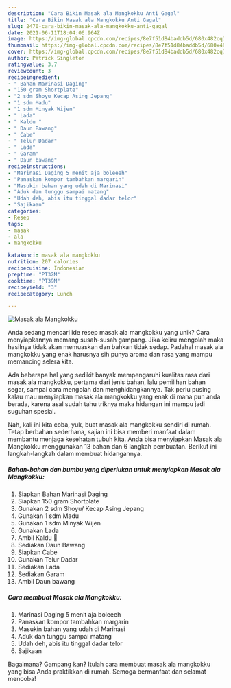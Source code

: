 ```yaml
---
description: "Cara Bikin Masak ala Mangkokku Anti Gagal"
title: "Cara Bikin Masak ala Mangkokku Anti Gagal"
slug: 2470-cara-bikin-masak-ala-mangkokku-anti-gagal
date: 2021-06-11T18:04:06.964Z
image: https://img-global.cpcdn.com/recipes/8e7f51d84baddb5d/680x482cq70/masak-ala-mangkokku-foto-resep-utama.jpg
thumbnail: https://img-global.cpcdn.com/recipes/8e7f51d84baddb5d/680x482cq70/masak-ala-mangkokku-foto-resep-utama.jpg
cover: https://img-global.cpcdn.com/recipes/8e7f51d84baddb5d/680x482cq70/masak-ala-mangkokku-foto-resep-utama.jpg
author: Patrick Singleton
ratingvalue: 3.7
reviewcount: 3
recipeingredient:
- " Bahan Marinasi Daging"
- "150 gram Shortplate"
- "2 sdm Shoyu Kecap Asing Jepang"
- "1 sdm Madu"
- "1 sdm Minyak Wijen"
- " Lada"
- " Kaldu "
- " Daun Bawang"
- " Cabe"
- " Telur Dadar"
- " Lada"
- " Garam"
- " Daun bawang"
recipeinstructions:
- "Marinasi Daging 5 menit aja boleeeh"
- "Panaskan kompor tambahkan margarin"
- "Masukin bahan yang udah di Marinasi"
- "Aduk dan tunggu sampai matang"
- "Udah deh, abis itu tinggal dadar telor"
- "Sajikaan"
categories:
- Resep
tags:
- masak
- ala
- mangkokku

katakunci: masak ala mangkokku 
nutrition: 207 calories
recipecuisine: Indonesian
preptime: "PT32M"
cooktime: "PT39M"
recipeyield: "3"
recipecategory: Lunch

---
```



![Masak ala Mangkokku](https://img-global.cpcdn.com/recipes/8e7f51d84baddb5d/680x482cq70/masak-ala-mangkokku-foto-resep-utama.jpg)

Anda sedang mencari ide resep masak ala mangkokku yang unik? Cara menyiapkannya memang susah-susah gampang. Jika keliru mengolah maka hasilnya tidak akan memuaskan dan bahkan tidak sedap. Padahal masak ala mangkokku yang enak harusnya sih punya aroma dan rasa yang mampu memancing selera kita.

Ada beberapa hal yang sedikit banyak mempengaruhi kualitas rasa dari masak ala mangkokku, pertama dari jenis bahan, lalu pemilihan bahan segar, sampai cara mengolah dan menghidangkannya. Tak perlu pusing kalau mau menyiapkan masak ala mangkokku yang enak di mana pun anda berada, karena asal sudah tahu triknya maka hidangan ini mampu jadi suguhan spesial.




Nah, kali ini kita coba, yuk, buat masak ala mangkokku sendiri di rumah. Tetap berbahan sederhana, sajian ini bisa memberi manfaat dalam membantu menjaga kesehatan tubuh kita. Anda bisa menyiapkan Masak ala Mangkokku menggunakan 13 bahan dan 6 langkah pembuatan. Berikut ini langkah-langkah dalam membuat hidangannya.

<!--inarticleads1-->

##### Bahan-bahan dan bumbu yang diperlukan untuk menyiapkan Masak ala Mangkokku:

1. Siapkan  Bahan Marinasi Daging
1. Siapkan 150 gram Shortplate
1. Gunakan 2 sdm Shoyu/ Kecap Asing Jepang
1. Gunakan 1 sdm Madu
1. Gunakan 1 sdm Minyak Wijen
1. Gunakan  Lada
1. Ambil  Kaldu 🍄
1. Sediakan  Daun Bawang
1. Siapkan  Cabe
1. Gunakan  Telur Dadar
1. Sediakan  Lada
1. Sediakan  Garam
1. Ambil  Daun bawang




<!--inarticleads2-->

##### Cara membuat Masak ala Mangkokku:

1. Marinasi Daging 5 menit aja boleeeh
1. Panaskan kompor tambahkan margarin
1. Masukin bahan yang udah di Marinasi
1. Aduk dan tunggu sampai matang
1. Udah deh, abis itu tinggal dadar telor
1. Sajikaan




Bagaimana? Gampang kan? Itulah cara membuat masak ala mangkokku yang bisa Anda praktikkan di rumah. Semoga bermanfaat dan selamat mencoba!
